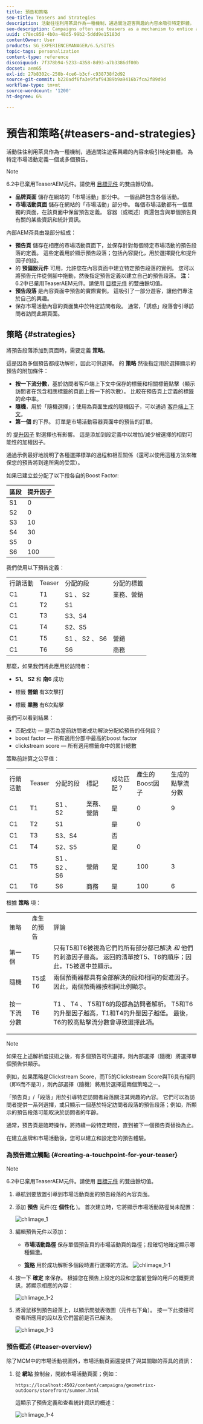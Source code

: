 ```yaml
---
title: 預告和策略
seo-title: Teasers and Strategies
description: 活動往往利用茶具作為一種機制，通過關注遊客興趣的內容來吸引特定群體。 為特定市場活動定義一個或多個預告。
seo-description: Campaigns often use teasers as a mechanism to entice a specific segment of the visitor population through to content focused on their interests. One or more teasers are defined for a specific campaign.
uuid: c78ec858-4b0a-48d5-99b2-5ddd9e15183d
contentOwner: User
products: SG_EXPERIENCEMANAGER/6.5/SITES
topic-tags: personalization
content-type: reference
discoiquuid: 7f378b94-5233-4358-8d93-a7b3386df00b
docset: aem65
exl-id: 27b8302c-250b-4ce6-b3cf-c938738f2d92
source-git-commit: b220adf6fa3e9faf94389b9a9416b7fca2f89d9d
workflow-type: tm+mt
source-wordcount: '1200'
ht-degree: 6%

---
```


# 預告和策略{#teasers-and-strategies}

活動往往利用茶具作為一種機制，通過關注遊客興趣的內容來吸引特定群體。 為特定市場活動定義一個或多個預告。

>[!NOTE]
>
>6.2中已棄用TeaserAEM元件。請使用 [目標元件](/help/sites-authoring/content-targeting-touch.md) 的雙曲餘切值。

* **品牌頁面** 儲存在網站的「市場活動」部分中。 一個品牌包含各個活動。
* **市場活動頁面** 儲存在網站的「市場活動」部分中。 每個市場活動都有一個單獨的頁面，在該頁面中保留預告定義。 容器（或概述）頁還包含與單個預告頁有關的某些資訊和統計資訊。

內部AEM茶具由幾部分組成：

* **預告頁** 儲存在相應的市場活動頁面下，並保存針對每個特定市場活動的預告段落的定義。 這些定義用於顯示預告段落；包括內容變化，用於選擇變化和提升因子的段。
* 的 **預偏器元件** 可用，允許您在內容頁面中建立特定預告段落的實例。 您可以將預告元件從側腳中拖動，然後指定預告定義以建立自己的預告段落。 **注：** 6.2中已棄用TeaserAEM元件。請使用 [目標元件](/help/sites-authoring/content-targeting-touch.md) 的雙曲餘切值。
* **預告段落** 是內容頁面中預告的實際實例。 這吸引了一部分遊客，讓他們專注於自己的興趣。
* 保存市場活動內容的頁面集中於特定訪問者段。 通常，「誘惑」段落會引導訪問者訪問此類頁面。

## 策略 {#strategies}

將預告段落添加到頁面時，需要定義 **策略**。

這是因為多個預告都成功解析，因此可供選擇。 的 **策略** 然後指定用於選擇顯示的預告的附加條件：

* **按一下流分數**，基於訪問者客戶端上下文中保存的標籤和相關標籤點擊（顯示訪問者在包含相應標籤的頁面上按一下的次數）。 比較在預告頁上定義的標籤的命中率。
* **隨機**，用於「隨機選擇」；使用為頁面生成的隨機因子，可以通過 [客戶端上下文](/help/sites-administering/client-context.md)。
* **第一個** 的下界。 訂單是市場活動容器頁面中的預告的訂單。

的 [提升因子](/help/sites-administering/campaign-segmentation.md#boost-factor) 對選擇也有影響。 這是添加到段定義中以增加/減少被選擇的相對可能性的加權因子。

通過示例最好地說明了各種選擇標準的過程和相互關係（還可以使用這種方法來確保您的預告將到達所需的受眾）。

如果已建立並分配了以下段各自的Boost Factor:

| 區段 | 提升因子 |
|---|---|
| S1 | 0 |
| S2 | 0 |
| S3 | 10 |
| S4 | 30 |
| S5 | 0 |
| S6 | 100 |

我們使用以下預告定義：

<table>
 <tbody>
  <tr>
   <td>行銷活動</td>
   <td>Teaser</td>
   <td>分配的段</td>
   <td>分配的標籤 </td>
  </tr>
  <tr>
   <td>C1</td>
   <td>T1</td>
   <td>S1 、 S2</td>
   <td>業務、營銷</td>
  </tr>
  <tr>
   <td>C1</td>
   <td>T2 </td>
   <td>S1</td>
   <td><br /> </td>
  </tr>
  <tr>
   <td>C1 </td>
   <td>T3</td>
   <td>S3、S4</td>
   <td><br /> </td>
  </tr>
  <tr>
   <td>C1 </td>
   <td>T4</td>
   <td>S2、S5</td>
   <td><br /> </td>
  </tr>
  <tr>
   <td>C1 </td>
   <td>T5</td>
   <td>S1 、 S2 、 S6</td>
   <td>營銷</td>
  </tr>
  <tr>
   <td>C1 </td>
   <td>T6</td>
   <td>S6</td>
   <td>商務<br /> </td>
  </tr>
 </tbody>
</table>

那麼，如果我們將此應用於訪問者：

* **S1**。 **S2** 和 **南6** 成功

* 標籤 **營銷** 有3次擊打
* 標籤 **業務** 有6次點擊

我們可以看到結果：

* 匹配成功 — 是否為當前訪問者成功解決分配給預告的任何段？
* boost factor — 所有適用分部中最高的boost factor
* clickstream score — 所有適用標籤命中的累計總數

策略前計算之公平值：

<table>
 <tbody>
  <tr>
   <td>行銷活動</td>
   <td>Teaser</td>
   <td>分配的段</td>
   <td>標記 </td>
   <td>成功匹配？</td>
   <td>產生的Boost因子</td>
   <td>生成的點擊流分數 </td>
  </tr>
  <tr>
   <td>C1</td>
   <td>T1</td>
   <td>S1 、 S2</td>
   <td>業務、營銷</td>
   <td>是</td>
   <td>0</td>
   <td>9</td>
  </tr>
  <tr>
   <td>C1</td>
   <td>T2 </td>
   <td>S1</td>
   <td><br /> </td>
   <td>是</td>
   <td>0</td>
   <td><br /> </td>
  </tr>
  <tr>
   <td>C1 </td>
   <td>T3</td>
   <td>S3、S4</td>
   <td><br /> </td>
   <td>否</td>
   <td><br /> </td>
   <td><br /> </td>
  </tr>
  <tr>
   <td>C1 </td>
   <td>T4</td>
   <td>S2、S5</td>
   <td><br /> </td>
   <td>是<br /> </td>
   <td>0<br /> </td>
   <td><br /> </td>
  </tr>
  <tr>
   <td>C1 </td>
   <td>T5</td>
   <td>S1 、 S2 、 S6</td>
   <td>營銷</td>
   <td>是</td>
   <td>100</td>
   <td>3</td>
  </tr>
  <tr>
   <td>C1 </td>
   <td>T6</td>
   <td>S6</td>
   <td>商務</td>
   <td>是</td>
   <td>100</td>
   <td>6 </td>
  </tr>
 </tbody>
</table>

根據 **策略** 項：

<table>
 <tbody>
  <tr>
   <td>策略</td>
   <td>產生的預告</td>
   <td>評論</td>
  </tr>
  <tr>
   <td>第一個</td>
   <td>T5</td>
   <td>只有T5和T6被視為它們的所有部分都已解決 <i>和</i> 他們的刺激因子最高。 返回的清單按T5、T6的順序；因此，T5被選中並顯示。</td>
  </tr>
  <tr>
   <td>隨機</td>
   <td>T5或T6</td>
   <td>兩個預衝器都具有全部解決的段和相同的促進因子。 因此，兩個預衝器按相同比例顯示。</td>
  </tr>
  <tr>
   <td>按一下流分數</td>
   <td>T6</td>
   <td><p>T1 、 T4 、 T5和T6的段都為訪問者解析。 T5和T6的升壓因子越高，T1和T4的升壓因子越低。 最後，T6的較高點擊流分數會導致選擇此項。</p> </td>
  </tr>
 </tbody>
</table>

>[!NOTE]
>
>如果在上述解析度技術之後，有多個預告可供選擇，則內部選擇（隨機）將選擇單個預告供顯示。
>
>例如，如果策略是Clickstream Score，而T5的Clickstream Score與T6具有相同（即6而不是3），則內部選擇（隨機）將用於選擇這兩個策略之一。

「預告頁」/「段落」用於引導特定訪問者段落關注其興趣的內容。 它們可以為訪問者提供一系列選擇，或只顯示一個基於特定訪問者段落的預告段落；例如，所顯示的預告段落可能取決於訪問者的年齡。

通常，預告頁是臨時操作，將持續一段特定時間，直到被下一個預告頁替換為止。

在建立品牌和市場活動後，您可以建立和設定您的預告體驗。

### 為預告建立觸點 {#creating-a-touchpoint-for-your-teaser}

>[!NOTE]
>
>6.2中已棄用TeaserAEM元件。請使用 [目標元件](/help/sites-authoring/content-targeting-touch.md) 的雙曲餘切值。

1. 導航到要放置引導到市場活動頁面的預告段落的內容頁面。
1. 添加 **預告** 元件(在 **個性化** )。 首次建立時，它將顯示市場活動路徑尚未配置：

   ![chlimage_1](assets/chlimage_1.png)

1. 編輯預告元件以添加：

   * **市場活動路徑**
保存單個預告頁的市場活動頁的路徑；段確切地確定顯示哪種偏激。

   * **[策略](/help/sites-classic-ui-authoring/classic-personalization-campaigns.md#strategies)**
用於成功解析多個段時進行選擇的方法。
   ![chlimage_1-1](assets/chlimage_1-1.png)

1. 按一下 **確定** 來保存。 根據您在預告上設定的段和您當前登錄的用戶的概要資訊，將顯示相應的內容：

   ![chlimage_1-2](assets/chlimage_1-2.png)

1. 將滑鼠移到預告段落上，以顯示問號表徵圖（元件右下角）。 按一下此按鈕可查看所應用的段以及它們當前是否已解決。

   ![chlimage_1-3](assets/chlimage_1-3.png)

### 預告概述 {#teaser-overview}

除了MCM中的市場活動視圖外，市場活動頁面還提供了與其關聯的茶具的資訊：

1. 從 **網站** 控制台，開啟市場活動頁面；例如：

   `https://localhost:4502/content/campaigns/geometrixx-outdoors/storefront/summer.html`

   這顯示了預告定義和查看統計資訊的概述：

   ![chlimage_1-4](assets/chlimage_1-4.png)
